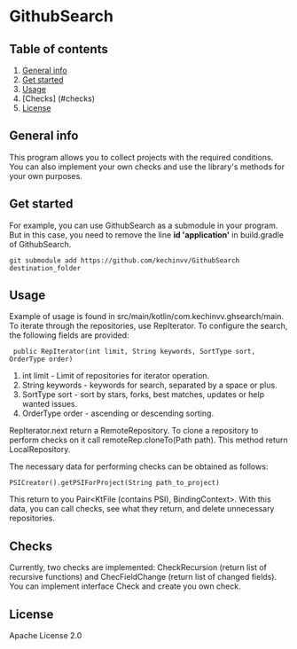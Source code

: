 # GithubSearch
## Table of contents
1. [General info](#general-info)
2. [Get started](#get-started)
3. [Usage](#usage)
4. [Checks] (#checks)
5. [License](#license)

## General info <a name="general-info"></a>
This program allows you to collect projects with the required conditions. You can also implement your own checks and use the library's methods for your own purposes. 

## Get started <a name="get-started"></a>
For example, you can use GithubSearch as a submodule in your program. But in this case, you need to remove the line **id 'application'** in build.gradle of GithubSearch.
```
git submodule add https://github.com/kechinvv/GithubSearch destination_folder
```

## Usage <a name="usage"></a>
Example of usage is found in src/main/kotlin/com.kechinvv.ghsearch/main.
To iterate through the repositories, use RepIterator. To configure the search, the following fields are provided:
```
 public RepIterator(int limit, String keywords, SortType sort, OrderType order)
```
1. int limit - Limit of repositories for iterator operation.
2. String keywords - keywords for search, separated by a space or plus.
3. SortType sort  - sort by stars, forks, best matches, updates or help wanted issues.
4. OrderType order - ascending or descending sorting.

RepIterator.next return a RemoteRepository. To clone a repository to perform checks on it call remoteRep.cloneTo(Path path). This method return LocalRepository.

The necessary data for performing checks can be obtained as follows:
```
PSICreator().getPSIForProject(String path_to_project)
```
This return to you Pair<KtFile (contains PSI), BindingContext>. With this data, you can call checks, see what they return, and delete unnecessary repositories.
## Checks <a name="checks"></a>
Currently, two checks are implemented: CheckRecursion (return list of recursive functions) and ChecFieldChange (return list of changed fields). You can implement interface Check and create you own check. 
## License <a name="license"></a>
Apache License 2.0
